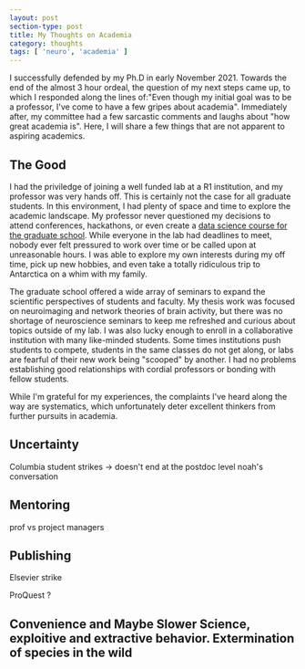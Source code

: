 ```yaml
---
layout: post
section-type: post
title: My Thoughts on Academia
category: thoughts 
tags: [ 'neuro', 'academia' ]
---
```


I successfully defended by my Ph.D in early November 2021. Towards the end of the almost 3 hour ordeal, the question of my next steps came up, to which I responded along the lines of:"Even though my initial goal was to be a professor, I've come to have a few gripes about academia". Immediately after, my committee had a few sarcastic comments and laughs about "how great academia is". Here, I will share a few things that are not apparent to aspiring academics.

## The Good
I had the priviledge of joining a well funded lab at a R1 institution, and my professor was very hands off. This is certainly not the case for all graduate students. In this environment, I had plenty of space and time to explore the academic landscape. My professor never questioned my decisions to attend conferences, hackathons, or even create a [data science course for the graduate school](https://wcm-datascibasics.github.io/). While everyone in the lab had deadlines to meet, nobody ever felt pressured to work over time or be called upon at unreasonable hours. I was able to explore my own interests during my off time, pick up new hobbies, and even take a totally ridiculous trip to Antarctica on a whim with my family. 

The graduate school offered a wide array of seminars to expand the scientific perspectives of students and faculty. My thesis work was focused on neuroimaging and network theories of brain activity, but there was no shortage of neuroscience seminars to keep me refreshed and curious about topics outside of my lab. I was also lucky enough to enroll in a collaborative institution with many like-minded students. Some times institutions push students to compete, students in the same classes do not get along, or labs are fearful of their new work being "scooped" by another. I had no problems establishing good relationships with cordial professors or bonding with fellow students. 

While I'm grateful for my experiences, the complaints I've heard along the way are systematics, which unfortunately deter excellent thinkers from further pursuits in academia.


## Uncertainty
Columbia student strikes -> doesn't end at the postdoc level
noah's conversation

## Mentoring
prof vs project managers

## Publishing
Elsevier strike

ProQuest ? 

## Convenience and Maybe Slower Science, exploitive and extractive behavior. Extermination of species in the wild

